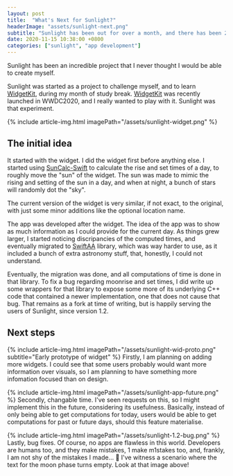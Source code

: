 ```yaml
---
layout: post
title:  "What's Next for Sunlight?"
headerImage: "assets/sunlight-next.png"
subtitle: "Sunlight has been out for over a month, and there has been 2 incremental updates. What's next?"
date: 2020-11-15 10:38:00 +0800
categories: ["sunlight", "app development"]
---
```


Sunlight has been an incredible project that I never thought I would be able to create myself.

Sunlight was started as a project to challenge myself, and to learn [WidgetKit](https://developer.apple.com/widgets/), during my month of study break. [WidgetKit](https://developer.apple.com/widgets/) was recently launched in WWDC2020, and I really wanted to play with it. Sunlight was that experiment. 

{% include article-img.html imagePath="/assets/sunlight-widget.png" %}

## The initial idea

It started with the widget. I did the widget first before anything else. I started using [SunCalc-Swift](https://github.com/shanus/suncalc-swift) to calculate the rise and set times of a day, to roughly move the "sun" of the widget. The sun was made to mimic the rising and setting of the sun in a day, and when at night, a bunch of stars will randomly dot the "sky".

The current version of the widget is very similar, if not exact, to the original, with just some minor additions like the optional location name.

The app was developed after the widget. The idea of the app was to show as much information as I could provide for the current day. As things grew larger, I started noticing discripancies of the computed times, and eventually migrated to [SwiftAA](https://github.com/onekiloparsec/SwiftAA) library, which was way harder to use, as it included a bunch of extra astronomy stuff, that, honestly, I could not understand.

Eventually, the migration was done, and all computations of time is done in that library. To fix a bug regarding moonrise and set times, I did write up some wrappers for that library to expose some more of its underlying C++ code that contained a newer implementation, one that does not cause that bug. That remains as a fork at time of writing, but is happily serving the users of Sunlight, since version 1.2. 

## Next steps

{% include article-img.html imagePath="/assets/sunlight-wid-proto.png" subtitle="Early prototype of widget" %}
Firstly, I am planning on adding more widgets. I could see that some users probably would want more information over visuals, so I am planning to have something more infomation focused than on design.

{% include article-img.html imagePath="/assets/sunlight-app-future.png" %}
Secondly, changable time. I've seen requests on this, so I might implement this in the future, considering its usefulness. Basically, instead of only being able to get computations for today, users would be able to get computations for past or future days, should this feature materialise. 

{% include article-img.html imagePath="/assets/sunlight-1.2-bug.png" %}
Lastly, bug fixes. Of course, no apps are flawless in this world. Developers are humans too, and they make mistakes, 1 make m1stakes too, and, frankly, I am not shy of the mistakes I made... 🤭 I've witness a scenario where the text for the moon phase turns empty. Look at that image above! 
